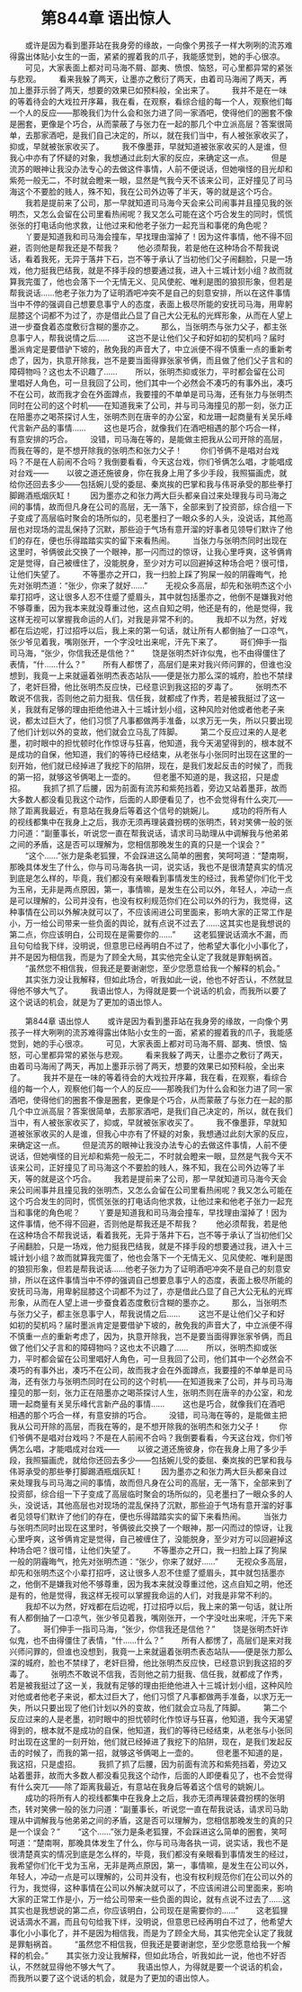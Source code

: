 # 　　第844章 语出惊人
　　或许是因为看到墨菲站在我身旁的缘故，一向像个男孩子一样大咧咧的流苏难得露出体贴小女生的一面，紧紧的握着我的爪子，我能感觉到，她的手心很凉。
　　可见，大家表面上都对司马海不屑、鄙夷、愤恨、恼怒，可心里都异常的紧张与悲观。
　　看来我躲了两天，让墨亦之敷衍了两天，由着司马海闹了两天，再加上墨菲示弱了两天，想要的效果已如预料般，全出来了。
　　我并不是在一味的等着待会的大戏拉开序幕，我在看，在观察，看综合组的每一个人，观察他们每一个人的反应——那晚我们为什么会和张力进了同一家酒吧，使得他们的圈套不像是圈套，更像是个巧合，从而蒙蔽了与张力在一起的那几个中立派高层？答案很简单，去那家酒吧，是我们自己决定的，所以，就在我们当中，有人被张家收买了，抑或，早就被张家收买了。
　　我不像墨菲，早就知道被张家收买的人是谁，但我心中亦有了怀疑的对象，我想通过此刻大家的反应，来确定这一点。
　　但是流苏的眼神让我没办法专心的去做这件事情，人前不便说话，但她嗔怪的目光却和紫苑一般无二，不时就会瞪来一眼，显然是气我今天不该来公司，正好撞见了司马海这个不要脸的贱人，殊不知，我在公司外边等了半天，等的就是这个巧合。
　　我若是提前来了公司，那一早就知道司马海今天会来公司闹事并且撞见我的张明杰，又怎么会留在公司里看热闹呢？我又怎么可能在这个巧合发生的同时，慌慌张张的打电话向他求救，让他过来和他老子张力一起充当和事佬的角色呢？
　　丫要是知道我和司马海会撞车，早找理由溜掉了！因为这件事情，他不得不回避，否则他是帮我还是不帮我？
　　他必须帮我，若是他在这种场合不帮我说话，看着我死，无异于落井下石，岂不等于承认了当初他们父子闹翻脸，只是一场戏，他力挺我巴结我，就是不择手段的想要通过我，进入十三城计划小组？故而就算我完蛋了，他也会落下一个无情无义、见风使舵、唯利是图的狼狈形象，但若是帮我说话……他老子张力为了证明酒吧冲突不是自己的刻意安排，所以在这件事情当中不停的强调自己想要息事宁人的态度，表面上极尽所能的安抚司马海，用卑躬屈膝这个词都不为过了，亦是借此凸显了自己大公无私的光辉形象，从而在人望上进一步蚕食着态度敷衍含糊的墨亦之。
　　那么，当张明杰与张力父子，都主张息事宁人，帮我说情之后……
　　这岂不是让他们父子和好如初的契机吗？届时墨派肯定是要借驴下坡的，赦免我的声音大了，中立派便不得不慎重一点的重新考虑了，因为，执意开除我，岂不是要当面得罪张家爷俩，而且做了他们父子言和的障碍物吗？这也太不识趣了……
　　所以，张明杰抑或张力，平时都会留在公司里唱好人角色，可一旦我回了公司，他们其中一个必然会不凑巧的有事外出，凑巧不在公司，故而我才会在外面蹲点，我要撞的不单单是司马海，还有张力与张明杰同时在公司的这个时机——在知道我来了公司，并与司马海撞见的那一刻，张力正在陪墨亦之喝茶探讨人生，张明杰则在唐辛的办公室，和龙珊一起商量有关吴乐峰代言新产品的事情……
　　这也是巧合，就像我们在酒吧相遇的那个巧合一样，有意安排的巧合。
　　没错，司马海在等的，是能做主把我从公司开除的高层，而我在等的，是不想开除我的张明杰和张力父子！
　　你们爷俩不是唱对台戏吗？不是在人前闹不合吗？我倒要看看，今天这台戏，你们爷俩怎么唱，才能唱成对台戏——
　　以彼之道还施彼身，你在我身上用了多少手段，我照猫画虎，就给你还回去多少——包括婉儿受的委屈、秦岚挨的巴掌和我与伟哥承受的那些拳打脚踢酒瓶烟灰缸！
　　因为墨亦之和张力两大巨头都亲自过来处理我与司马海之间的事情，故而但凡身在公司的高层，无一落下，全部来到了投资部，综合组一下子变成了高层临时聚会的场所似的，见老墨扫了一眼众多的人头，没说话，其他高层也对现场的混乱保持了沉默，那些迫于气场有意开溜的好事者见领导们默许了他们的存在，便也乐得踏踏实实的留下来看热闹。
　　当张力与张明杰同时出现在这里时，爷俩彼此交换了一个眼神，那一闪而过的惊讶，让我心里呼爽，这爷俩肯定是觉得，自己被缠住了，没能脱身，至少对方可以回避掉这种场合吧？很可惜，让他们失望了。
　　不等墨亦之开口，我一扫脸上踩了狗屎一般的阴霾晦气，抢先对张明杰道：“张少，你来了就好……”
　　无视众多高层，却先和张明杰这个小辈打招呼，这让很多人忍不住蹙了蹙眉头，其中就包括墨亦之，他倒不是嫌我对他不够尊重，因为我本来就没尊重过他，这点自知之明，他还是有的，他是觉得，我这样无视可以掌握我命运的人们，对我是非常不利的。
　　我却不以为然，好戏都在后边呢，打过招呼以后，我上来的第一句话，就让所有人都倒抽了一口凉气，张少爷见着我，嘴刚张开，一个字没吐出来呢，汗先下来了。
　　哥们伸手一指司马海，“张少，你信我还是信他？”
　　饶是张明杰奸诈似鬼，也不由得僵住了表情，“什……什么？”
　　所有人都愣了，高层们是来对我兴师问罪的，但谁也没想到，我竟一上来就逼着张明杰表态站队——便是张力那么深的城府，脸也不禁绿了，老奸巨猾，他比张明杰反应快，已经意识到我这招的歹毒了。
　　张明杰不敢说不信我，否则他之前力挺我、信任我，就都成了作秀，若是被我挺过了这一关，我就有足够的理由拒绝他进入十三城计划小组，这种风险对他或者他老子来说，都太过巨大了，他们习惯了凡事都做两手准备，以求万无一失，所以只要出现了他们计划以外的变故，他们就会立马乱了阵脚。
　　第二个反应过来的人是老墨，初时眼中的担忧顿时化作惊讶与狂喜，他知道，我今天渴望得到的，根本就不是成功的自保，他知道，我们的等待已经结束，从老张与小张同时出现在这里的一刻开始，他们就已经掉进了我挖下的陷阱，现在，是我们发起反击的时候了，而我的第一招，就够这爷俩喝上一壶的。
　　但老墨不知道的是，我这招，只是虚招。
　　我抓了抓了后腰，因为前面有流苏和紫苑挡着，旁边又站着墨菲，故而大多数人都没看见我这个动作，后面的人即便看见了，也不会觉得有什么突兀——除了距离我最近，有意站在我身后等着这个信号的姚婉儿。
　　成功的将所有人的视线都集中在我身上之后，我亦无须再理装聋扮楞的张明杰，转对笑佛一般的张力问道：“副董事长，听说您一直在帮我说话，请求司马助理从中调解我与他弟弟之间的矛盾，这是否可以理解为，您相信那晚发生的真的只是一个误会？”
　　“这个……”张力是条老狐狸，不会踩进这么简单的圈套，笑呵呵道：“楚南啊，那晚具体发生了什么，你与司马海各执一词，说实话，我也不是很清楚真实的情况到底是怎么样的，毕竟，我们都没有亲眼看到事情发生的经过，我希望你们化干戈为玉帛，无非是两点原因，第一，事情嘛，是发生在公司以外，年轻人，冲动一点是可以理解的，公司并没有，也没有权利规范你们在公司以外的行为，我觉得，这种事情在公司以外解决就可以了，不应该闹进公司里面来，影响大家的正常工作是小，万一给公司带来一些负面的舆论，就有点说不过去了……这其实也是我想说的第二点，你应该明白，公司现在是需要你的……”
　　这老狐狸说话滴水不漏，而且句句给我下绊，没明说，但意思已经再明白不过了，他希望大事化小小事化了，并不是因为相信我，而是为了顾全大局，其实他完全认定了我就是罪魁祸首。
　　“虽然您不相信我，但我还是要谢谢您，至少您愿意给我一个解释的机会。”
　　其实张力没让我解释，但如此场合，听我如此一说，他也不好否认，不然就显得他不够大气了。
　　我语出惊人，为得就是要一个说话的机会，而我所以要了这个说话的机会，就是为了更加的语出惊人。

　　第844章 语出惊人
　　或许是因为看到墨菲站在我身旁的缘故，一向像个男孩子一样大咧咧的流苏难得露出体贴小女生的一面，紧紧的握着我的爪子，我能感觉到，她的手心很凉。
　　可见，大家表面上都对司马海不屑、鄙夷、愤恨、恼怒，可心里都异常的紧张与悲观。
　　看来我躲了两天，让墨亦之敷衍了两天，由着司马海闹了两天，再加上墨菲示弱了两天，想要的效果已如预料般，全出来了。
　　我并不是在一味的等着待会的大戏拉开序幕，我在看，在观察，看综合组的每一个人，观察他们每一个人的反应——那晚我们为什么会和张力进了同一家酒吧，使得他们的圈套不像是圈套，更像是个巧合，从而蒙蔽了与张力在一起的那几个中立派高层？答案很简单，去那家酒吧，是我们自己决定的，所以，就在我们当中，有人被张家收买了，抑或，早就被张家收买了。
　　我不像墨菲，早就知道被张家收买的人是谁，但我心中亦有了怀疑的对象，我想通过此刻大家的反应，来确定这一点。
　　但是流苏的眼神让我没办法专心的去做这件事情，人前不便说话，但她嗔怪的目光却和紫苑一般无二，不时就会瞪来一眼，显然是气我今天不该来公司，正好撞见了司马海这个不要脸的贱人，殊不知，我在公司外边等了半天，等的就是这个巧合。
　　我若是提前来了公司，那一早就知道司马海今天会来公司闹事并且撞见我的张明杰，又怎么会留在公司里看热闹呢？我又怎么可能在这个巧合发生的同时，慌慌张张的打电话向他求救，让他过来和他老子张力一起充当和事佬的角色呢？
　　丫要是知道我和司马海会撞车，早找理由溜掉了！因为这件事情，他不得不回避，否则他是帮我还是不帮我？
　　他必须帮我，若是他在这种场合不帮我说话，看着我死，无异于落井下石，岂不等于承认了当初他们父子闹翻脸，只是一场戏，他力挺我巴结我，就是不择手段的想要通过我，进入十三城计划小组？故而就算我完蛋了，他也会落下一个无情无义、见风使舵、唯利是图的狼狈形象，但若是帮我说话……他老子张力为了证明酒吧冲突不是自己的刻意安排，所以在这件事情当中不停的强调自己想要息事宁人的态度，表面上极尽所能的安抚司马海，用卑躬屈膝这个词都不为过了，亦是借此凸显了自己大公无私的光辉形象，从而在人望上进一步蚕食着态度敷衍含糊的墨亦之。
　　那么，当张明杰与张力父子，都主张息事宁人，帮我说情之后……
　　这岂不是让他们父子和好如初的契机吗？届时墨派肯定是要借驴下坡的，赦免我的声音大了，中立派便不得不慎重一点的重新考虑了，因为，执意开除我，岂不是要当面得罪张家爷俩，而且做了他们父子言和的障碍物吗？这也太不识趣了……
　　所以，张明杰抑或张力，平时都会留在公司里唱好人角色，可一旦我回了公司，他们其中一个必然会不凑巧的有事外出，凑巧不在公司，故而我才会在外面蹲点，我要撞的不单单是司马海，还有张力与张明杰同时在公司的这个时机——在知道我来了公司，并与司马海撞见的那一刻，张力正在陪墨亦之喝茶探讨人生，张明杰则在唐辛的办公室，和龙珊一起商量有关吴乐峰代言新产品的事情……
　　这也是巧合，就像我们在酒吧相遇的那个巧合一样，有意安排的巧合。
　　没错，司马海在等的，是能做主把我从公司开除的高层，而我在等的，是不想开除我的张明杰和张力父子！
　　你们爷俩不是唱对台戏吗？不是在人前闹不合吗？我倒要看看，今天这台戏，你们爷俩怎么唱，才能唱成对台戏——
　　以彼之道还施彼身，你在我身上用了多少手段，我照猫画虎，就给你还回去多少——包括婉儿受的委屈、秦岚挨的巴掌和我与伟哥承受的那些拳打脚踢酒瓶烟灰缸！
　　因为墨亦之和张力两大巨头都亲自过来处理我与司马海之间的事情，故而但凡身在公司的高层，无一落下，全部来到了投资部，综合组一下子变成了高层临时聚会的场所似的，见老墨扫了一眼众多的人头，没说话，其他高层也对现场的混乱保持了沉默，那些迫于气场有意开溜的好事者见领导们默许了他们的存在，便也乐得踏踏实实的留下来看热闹。
　　当张力与张明杰同时出现在这里时，爷俩彼此交换了一个眼神，那一闪而过的惊讶，让我心里呼爽，这爷俩肯定是觉得，自己被缠住了，没能脱身，至少对方可以回避掉这种场合吧？很可惜，让他们失望了。
　　不等墨亦之开口，我一扫脸上踩了狗屎一般的阴霾晦气，抢先对张明杰道：“张少，你来了就好……”
　　无视众多高层，却先和张明杰这个小辈打招呼，这让很多人忍不住蹙了蹙眉头，其中就包括墨亦之，他倒不是嫌我对他不够尊重，因为我本来就没尊重过他，这点自知之明，他还是有的，他是觉得，我这样无视可以掌握我命运的人们，对我是非常不利的。
　　我却不以为然，好戏都在后边呢，打过招呼以后，我上来的第一句话，就让所有人都倒抽了一口凉气，张少爷见着我，嘴刚张开，一个字没吐出来呢，汗先下来了。
　　哥们伸手一指司马海，“张少，你信我还是信他？”
　　饶是张明杰奸诈似鬼，也不由得僵住了表情，“什……什么？”
　　所有人都愣了，高层们是来对我兴师问罪的，但谁也没想到，我竟一上来就逼着张明杰表态站队——便是张力那么深的城府，脸也不禁绿了，老奸巨猾，他比张明杰反应快，已经意识到我这招的歹毒了。
　　张明杰不敢说不信我，否则他之前力挺我、信任我，就都成了作秀，若是被我挺过了这一关，我就有足够的理由拒绝他进入十三城计划小组，这种风险对他或者他老子来说，都太过巨大了，他们习惯了凡事都做两手准备，以求万无一失，所以只要出现了他们计划以外的变故，他们就会立马乱了阵脚。
　　第二个反应过来的人是老墨，初时眼中的担忧顿时化作惊讶与狂喜，他知道，我今天渴望得到的，根本就不是成功的自保，他知道，我们的等待已经结束，从老张与小张同时出现在这里的一刻开始，他们就已经掉进了我挖下的陷阱，现在，是我们发起反击的时候了，而我的第一招，就够这爷俩喝上一壶的。
　　但老墨不知道的是，我这招，只是虚招。
　　我抓了抓了后腰，因为前面有流苏和紫苑挡着，旁边又站着墨菲，故而大多数人都没看见我这个动作，后面的人即便看见了，也不会觉得有什么突兀——除了距离我最近，有意站在我身后等着这个信号的姚婉儿。
　　成功的将所有人的视线都集中在我身上之后，我亦无须再理装聋扮楞的张明杰，转对笑佛一般的张力问道：“副董事长，听说您一直在帮我说话，请求司马助理从中调解我与他弟弟之间的矛盾，这是否可以理解为，您相信那晚发生的真的只是一个误会？”
　　“这个……”张力是条老狐狸，不会踩进这么简单的圈套，笑呵呵道：“楚南啊，那晚具体发生了什么，你与司马海各执一词，说实话，我也不是很清楚真实的情况到底是怎么样的，毕竟，我们都没有亲眼看到事情发生的经过，我希望你们化干戈为玉帛，无非是两点原因，第一，事情嘛，是发生在公司以外，年轻人，冲动一点是可以理解的，公司并没有，也没有权利规范你们在公司以外的行为，我觉得，这种事情在公司以外解决就可以了，不应该闹进公司里面来，影响大家的正常工作是小，万一给公司带来一些负面的舆论，就有点说不过去了……这其实也是我想说的第二点，你应该明白，公司现在是需要你的……”
　　这老狐狸说话滴水不漏，而且句句给我下绊，没明说，但意思已经再明白不过了，他希望大事化小小事化了，并不是因为相信我，而是为了顾全大局，其实他完全认定了我就是罪魁祸首。
　　“虽然您不相信我，但我还是要谢谢您，至少您愿意给我一个解释的机会。”
　　其实张力没让我解释，但如此场合，听我如此一说，他也不好否认，不然就显得他不够大气了。
　　我语出惊人，为得就是要一个说话的机会，而我所以要了这个说话的机会，就是为了更加的语出惊人。
